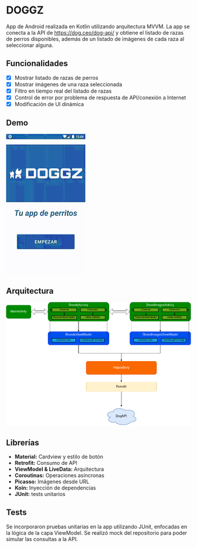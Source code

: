 # DOGGZ
App de Android realizada en Kotlin utilizando arquitectura MVVM. La app se conecta a la API de https://dog.ceo/dog-api/ y obtiene el listado de razas de perros disponibles, además de un listado de imágenes de cada raza al seleccionar alguna.

## Funcionalidades
 - [x] Mostrar listado de razas de perros
 - [x] Mostrar imágenes de una raza seleccionada
 - [x] Filtro en tiempo real del listado de razas
 - [x] Control de error por problema de respuesta de API/conexión a Internet
 - [x] Modificación de UI dinámica

## Demo
![](doggz_.gif)

## Arquitectura
![](arquitectura_.png)

## Librerías
 - **Material:** Cardview y estilo de botón
 - **Retrofit:** Consumo de API
 - **ViewModel & LiveData:** Arquitectura
 - **Coroutinas:** Operaciones asíncronas
 - **Picasso:** Imágenes desde URL
 - **Koin:** Inyección de dependencias
 - **JUnit:** tests unitarios

## Tests
Se incorporaron pruebas unitarias en la app utilizando JUnit, enfocadas en la lógica de la capa ViewModel. Se realizó mock del repositorio para poder simular las consultas a la API.




